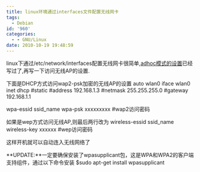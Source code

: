 ```yaml
---
title: linux环境通过interfaces文件配置无线网卡
tags:
  - Debian
id: '960'
categories:
  - - GNU/Linux
date: 2010-10-19 19:48:59
---
```


linux下通过/etc/network/interfaces配置无线网卡很简单,[adhoc模式的设置](https://openwares.net/linux/ubuntu_ad_hoc_network.html)已经写过了,再写一下访问无线AP的设置.
<!-- more -->
下面是DHCP方式访问wap2-psk加密的无线AP的设置
auto wlan0
iface wlan0 inet dhcp #static
#address 192.168.1.3
#netmask 255.255.255.0
#gateway 192.168.1.1
 
wpa-essid ssid_name
wpa-psk xxxxxxxxx #wap2访问密码

如果是wep方式访问无线AP,则最后两行改为
wireless-essid ssid_name
wireless-key xxxxxx #wep访问密码

这样开机就可以自动连入无线网络了

**UPDATE:**一定要确保安装了wpasupplicant包，这是WPA和WPA2的客户端支持组件，通过以下命令安装
$sudo apt-get install wpasupplicant